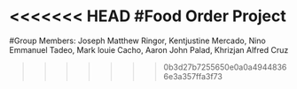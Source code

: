 <<<<<<< HEAD
#Food Order Project
=======
#Group Members: 
Joseph Matthew Ringor,
Kentjustine Mercado,
Nino Emmanuel Tadeo,
Mark louie Cacho,
Aaron John Palad,
Khrizjan Alfred Cruz

>>>>>>> 0b3d27b7255650e0a0a49448366e3a357ffa3f73

